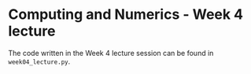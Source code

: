 # Computing and Numerics - Week 4 lecture

The code written in the Week 4 lecture session can be found in `week04_lecture.py`.